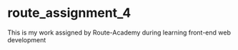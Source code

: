 # route_assignment_4
This is my work assigned by Route-Academy during learning front-end web development

